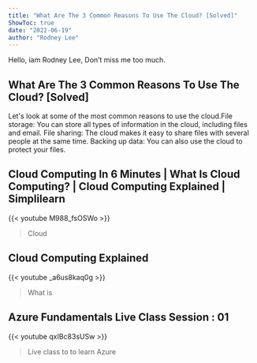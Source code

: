 ```yaml
---
title: "What Are The 3 Common Reasons To Use The Cloud? [Solved]"
ShowToc: true 
date: "2022-06-19"
author: "Rodney Lee" 
---
```


Hello, iam Rodney Lee, Don’t miss me too much.
## What Are The 3 Common Reasons To Use The Cloud? [Solved]
 Let's look at some of the most common reasons to use the cloud.File storage: You can store all types of information in the cloud, including files and email. 
 File sharing: The cloud makes it easy to share files with several people at the same time. 
 Backing up data: You can also use the cloud to protect your files.

## Cloud Computing In 6 Minutes | What Is Cloud Computing? | Cloud Computing Explained | Simplilearn
{{< youtube M988_fsOSWo >}}
>Cloud

## Cloud Computing Explained
{{< youtube _a6us8kaq0g >}}
>What is 

## Azure Fundamentals Live Class Session : 01
{{< youtube qxIBc83sUSw >}}
>Live class to to learn Azure 

